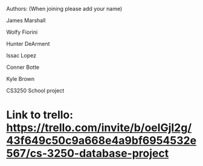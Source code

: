 Authors: (When joining please add your name)

James Marshall

Wolfy Fiorini

Hunter DeArment

Issac Lopez

Conner Botte

Kyle Brown

CS3250 School project
# Link to trello: https://trello.com/invite/b/oelGjI2g/43f649c50c9a668e4a9bf6954532e567/cs-3250-database-project
